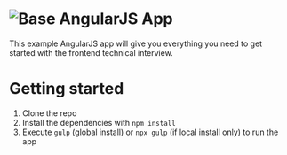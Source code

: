 # ![Base AngularJS App](https://www.admetricks.com/_nuxt/img/2e9a931.svg)

This example AngularJS app will give you everything you need to get started with the frontend technical interview.

# Getting started

1. Clone the repo
2. Install the dependencies with `npm install`
3. Execute `gulp` (global install) or `npx gulp` (if local install only) to run the app
